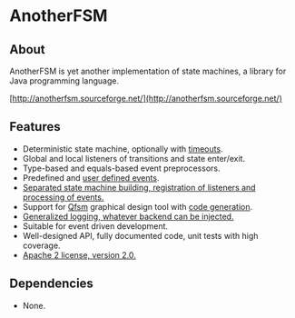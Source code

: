 AnotherFSM
==========

About
-----

AnotherFSM is yet another implementation of state machines, a library for Java programming language.

[http://anotherfsm.sourceforge.net/](http://anotherfsm.sourceforge.net/)


Features
--------

- Deterministic state machine, optionally with [timeouts](http://anotherfsm.sourceforge.net/example_timeouts.html).
- Global and local listeners of transitions and state enter/exit.
- Type-based and equals-based event preprocessors.
- Predefined and [user defined events](http://anotherfsm.sourceforge.net/example_timeouts.html).
- [Separated state machine building, registration of listeners and processing of events.](http://anotherfsm.sourceforge.net/example_first.html)
- Support for [Qfsm](http://anotherfsm.sourceforge.net/) graphical design tool with [code generation](http://anotherfsm.sourceforge.net/example_qfsm.html).
- [Generalized logging, whatever backend can be injected.](http://anotherfsm.sourceforge.net/example_logger_injection.html)
- Suitable for event driven development.
- Well-designed API, fully documented code, unit tests with high coverage.
- [Apache 2 license, version 2.0.](http://anotherfsm.sourceforge.net/license.html)


Dependencies
------------

- None.
